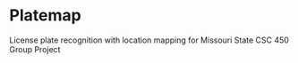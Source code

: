# Platemap
License plate recognition with location mapping for Missouri State CSC 450 Group Project
